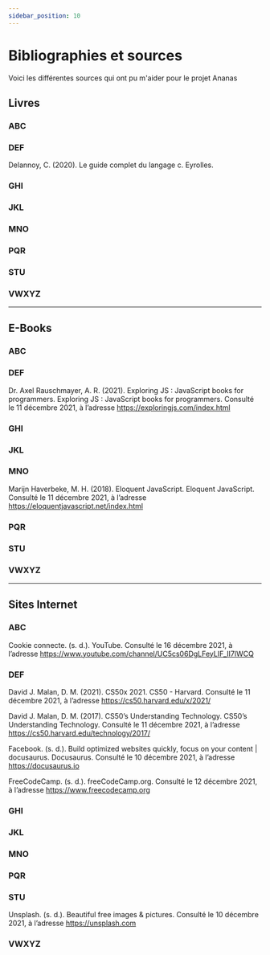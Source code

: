 ```yaml
---
sidebar_position: 10
---
```


# Bibliographies et sources

Voici les différentes sources qui ont pu m'aider pour le projet Ananas

## Livres

### ABC

### DEF

Delannoy, C. (2020). Le guide complet du langage c. Eyrolles.

### GHI

### JKL

### MNO



### PQR

### STU

### VWXYZ

------

## E-Books

### ABC

### DEF

Dr. Axel Rauschmayer, A. R. (2021). Exploring JS : JavaScript books for programmers. Exploring JS : JavaScript books for programmers. Consulté le 11 décembre 2021, à l’adresse https://exploringjs.com/index.html

### GHI

### JKL

### MNO

Marijn Haverbeke, M. H. (2018). Eloquent JavaScript. Eloquent JavaScript. Consulté le 11 décembre 2021, à l’adresse https://eloquentjavascript.net/index.html

### PQR

### STU

### VWXYZ

------

## Sites Internet

### ABC

Cookie connecte. (s. d.). YouTube. Consulté le 16 décembre 2021, à l’adresse https://www.youtube.com/channel/UC5cs06DgLFeyLIF_II7lWCQ

### DEF

David J. Malan, D. M. (2021). CS50x 2021. CS50 - Harvard. Consulté le 11 décembre 2021, à l’adresse https://cs50.harvard.edu/x/2021/

David J. Malan, D. M. (2017). CS50’s Understanding Technology. CS50’s Understanding Technology. Consulté le 11 décembre 2021, à l’adresse https://cs50.harvard.edu/technology/2017/

Facebook. (s. d.). Build optimized websites quickly, focus on your content | docusaurus. Docusaurus. Consulté le 10 décembre 2021, à l’adresse https://docusaurus.io

FreeCodeCamp. (s. d.). freeCodeCamp.org. Consulté le 12 décembre 2021, à l’adresse https://www.freecodecamp.org

### GHI

### JKL

### MNO

### PQR

### STU

Unsplash. (s. d.). Beautiful free images & pictures. Consulté le 10 décembre 2021, à l’adresse https://unsplash.com

### VWXYZ